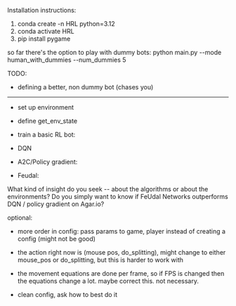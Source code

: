 Installation instructions:

1. conda create -n HRL python=3.12
2. conda activate HRL
3. pip install pygame

so far there's the option to play with dummy bots:
python main.py --mode human_with_dummies --num_dummies 5

TODO:

- defining a better, non dummy bot (chases you)

----------------------------

- set up environment

- define get_env_state

- train a basic RL bot:

- DQN

- A2C/Policy gradient:

- Feudal:


What kind of insight do you seek -- about the algorithms or about the environments?
Do you simply want to know if FeUdal Networks outperforms DQN / policy gradient on Agar.io?



optional:
- more order in config: pass params to game, player instead of creating a config (might not be good)
- the action right now is (mouse pos, do_splitting), might change to either mouse_pos or do_splitting, but this is harder to work with

- the movement equations are done per frame, so if FPS is changed then the equations change a lot. maybe correct this. not necessary.
- clean config, ask how to best do it